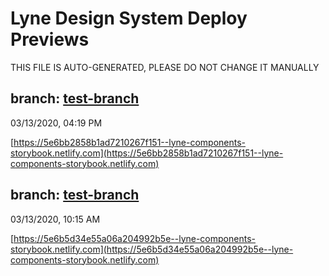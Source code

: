 # Lyne Design System Deploy Previews

 THIS FILE IS AUTO-GENERATED, PLEASE DO NOT CHANGE IT MANUALLY 

## branch: [test-branch](https://github.com/lyne-design-system/lyne-components/tree/test-branch)
03/13/2020, 04:19 PM

[https://5e6bb2858b1ad7210267f151--lyne-components-storybook.netlify.com](https://5e6bb2858b1ad7210267f151--lyne-components-storybook.netlify.com)

## branch: [test-branch](https://github.com/lyne-design-system/lyne-components/tree/test-branch)
03/13/2020, 10:15 AM

[https://5e6b5d34e55a06a204992b5e--lyne-components-storybook.netlify.com](https://5e6b5d34e55a06a204992b5e--lyne-components-storybook.netlify.com)

